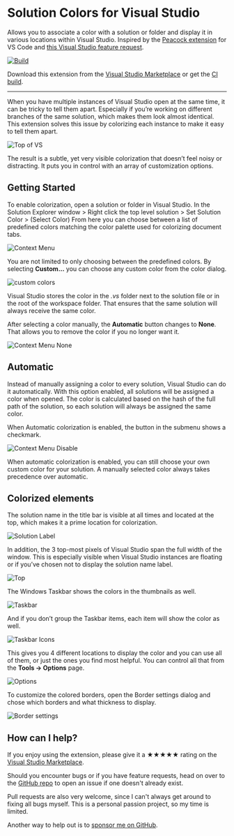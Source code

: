 [marketplace]: https://marketplace.visualstudio.com/items?itemName=MadsKristensen.SolutionColors
[vsixgallery]: http://vsixgallery.com/extension/SolutionColors.dfa813d0-736b-491d-921a-4a3503d41543/
[repo]: https://github.com/madskristensen/SolutionColors

# Solution Colors for Visual Studio

Allows you to associate a color with a solution or folder and display it in various locations within Visual Studio. Inspired by the [Peacock extension](https://marketplace.visualstudio.com/items?itemName=johnpapa.vscode-peacock) for VS Code and [this Visual Studio feature request](https://developercommunity.visualstudio.com/t/Per-SolutionFolder-Color-Theme/608136?space=8&ftype=idea).

[![Build](https://github.com/madskristensen/SolutionColors/actions/workflows/build.yaml/badge.svg)](https://github.com/madskristensen/SolutionColors/actions/workflows/build.yaml)

Download this extension from the [Visual Studio Marketplace][marketplace]
or get the [CI build][vsixgallery].

---

When you have multiple instances of Visual Studio open at the same time, it can be tricky to tell them apart. Especially if you’re working on different branches of the same solution, which makes them look almost identical. This extension solves this issue by colorizing each instance to make it easy to tell them apart.

![Top of VS](art/colors.png)

The result is a subtle, yet very visible colorization that doesn’t feel noisy or distracting. It puts you in control with an array of customization options.

## Getting Started
To enable colorization, open a solution or folder in Visual Studio.
In the Solution Explorer window > Right click the top level solution > Set Solution Color > (Select Color)
From here you can choose between a list of predefined colors matching the color palette used for colorizing document tabs.

![Context Menu](art/context-menu.png)

You are not limited to only choosing between the predefined colors. By selecting **Custom...** you can choose any custom color from the color dialog.

![custom colors](art/custom-colors.png)

Visual Studio stores the color in the *.vs* folder next to the solution file or in the root of the workspace folder. That ensures that the same solution will always receive the same color.

After selecting a color manually, the **Automatic** button changes to **None**. That allows you to remove the color if you no longer want it.

![Context Menu None](art/context-menu-none.png)

## Automatic

Instead of manually assigning a color to every solution, Visual Studio can do it automatically. With this option enabled, all solutions will be assigned a color when opened. The color is calculated based on the hash of the full path of the solution, so each solution will always be assigned the same color. 

When Automatic colorization is enabled, the button in the submenu shows a checkmark.

![Context Menu Disable](art/context-menu-disable.png) 

When automatic colorization is enabled, you can still choose your own custom color for your solution. A manually selected color always takes precedence over automatic. 

## Colorized elements
The solution name in the title bar is visible at all times and located at the top, which makes it a prime location for colorization. 

![Solution Label](art/solution-label.png)

In addition, the 3 top-most pixels of Visual Studio span the full width of the window. This is especially visible when Visual Studio instances are floating or if you’ve chosen not to display the solution name label.

![Top](art/top.png)

The Windows Taskbar shows the colors in the thumbnails as well.

![Taskbar](art/taskbar.png)

And if you don’t group the Taskbar items, each item will show the color as well.

![Taskbar Icons](art/taskbar-icons.png)

This gives you 4 different locations to display the color and you can use all of them, or just the ones you find most helpful. You can control all that from the **Tools -> Options** page.

![Options](art/options.png)

To customize the colored borders, open the Border settings dialog and chose which borders and what thickness to display.

![Border settings](art/border-settings.png)

## How can I help?

If you enjoy using the extension, please give it a ★★★★★ rating on the [Visual Studio Marketplace][marketplace].

Should you encounter bugs or if you have feature requests, head on over to the [GitHub repo][repo] to open an issue if one doesn't already exist.

Pull requests are also very welcome, since I can't always get around to fixing all bugs myself. This is a personal passion project, so my time is limited.

Another way to help out is to [sponsor me on GitHub](https://github.com/sponsors/madskristensen).
